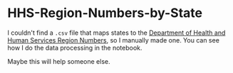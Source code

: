 # HHS-Region-Numbers-by-State

I couldn't find a `.csv` file that maps states to the [Department of Health and Human Services Region Numbers](https://www.hhs.gov/about/agencies/regional-offices/index.html), so I manually made one. You can see how I do the data processing in the notebook.

Maybe this will help someone else.
